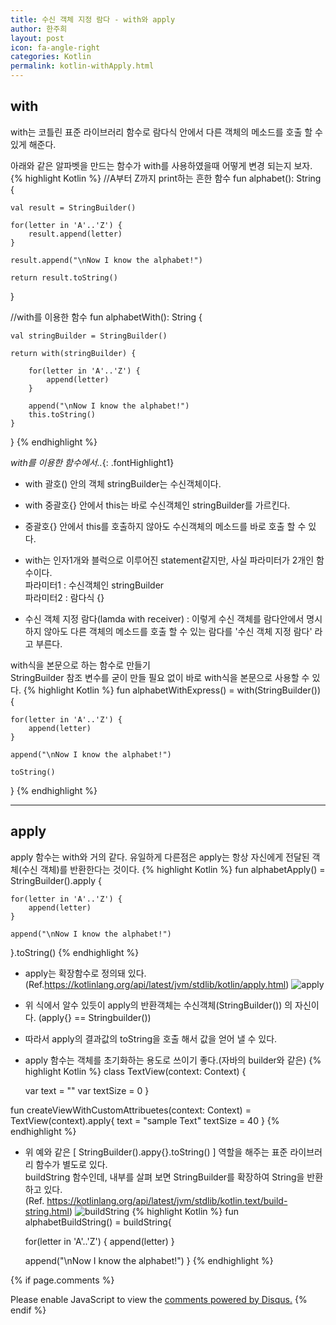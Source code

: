```yaml
---
title: 수신 객체 지정 람다 - with와 apply
author: 한주희
layout: post
icon: fa-angle-right
categories: Kotlin
permalink: kotlin-withApply.html
---
```


## with
with는 코틀린 표준 라이브러리 함수로 람다식 안에서 다른 객체의 메소드를 호출 할 수 있게 해준다.

아래와 같은 알파벳을 만드는 함수가 with를 사용하였을때 어떻게 변경 되는지 보자.
{% highlight Kotlin %}
//A부터 Z까지 print하는 흔한 함수
fun alphabet(): String {

    val result = StringBuilder()

    for(letter in 'A'..'Z') {
        result.append(letter)
    }

    result.append("\nNow I know the alphabet!")

    return result.toString()
}

//with를 이용한 함수
fun alphabetWith(): String {

    val stringBuilder = StringBuilder()

    return with(stringBuilder) {

        for(letter in 'A'..'Z') {
            append(letter)
        }

        append("\nNow I know the alphabet!")
        this.toString()
    }
}
{% endhighlight %}

*with를 이용한 함수에서..*{: .fontHighlight1}
* with 괄호() 안의 객체 stringBuilder는 수신객체이다.
* with 중괄호{} 안에서 this는 바로 수신객체인 stringBuilder를 가르킨다.
* 중괄호{} 안에서 this를 호출하지 않아도 수신객체의 메소드를 바로 호출 할 수 있다.
* with는 인자1개와 블럭으로 이루어진 statement같지만, 사실 파라미터가 2개인 함수이다.
<br>   파라미터1 : 수신객체인 stringBuilder
<br>   파라미터2 : 람다식 {}


* 수신 객체 지정 람다(lamda with receiver) : 이렇게 수신 객체를 람다안에서 명시 하지 않아도 다른 객체의 메소드를 호출 할 수 있는 람다를 '수신 객체 지정 람다' 라고 부른다.


<span class="fontHighlight2">with식을 본문으로 하는 함수로 만들기</span>
<br>StringBuilder 참조 변수를 굳이 만들 필요 없이 바로 with식을 본문으로 사용할 수 있다.
{% highlight Kotlin %}
fun alphabetWithExpress() = with(StringBuilder()) {

    for(letter in 'A'..'Z') {
        append(letter)
    }

    append("\nNow I know the alphabet!")

    toString()
}
{% endhighlight %}


---
## apply

apply  함수는 with와 거의 같다. 유일하게 다른점은 apply는 항상 자신에게 전달된 객체(수신 객체)를 반환한다는 것이다.
{% highlight Kotlin %}
fun alphabetApply() = StringBuilder().apply {

    for(letter in 'A'..'Z') {
        append(letter)
    }

    append("\nNow I know the alphabet!")

}.toString()
{% endhighlight %}

* apply는 확장함수로 정의돼 있다. (Ref.https://kotlinlang.org/api/latest/jvm/stdlib/kotlin/apply.html)
![apply]({{site.baseurl}}/assets/images/kotlin/apply.jpg)
* 위 식에서 알수 있듯이 apply의 반환객체는 수신객체(StringBuilder()) 의 자신이다. (apply{} == Stringbuilder())
* 따라서 apply의 결과값의 toString을 호출 해서 값을 얻어 낼 수 있다.


* apply 함수는 객체를 초기화하는 용도로 쓰이기 좋다.(자바의 builder와 같은)
{% highlight Kotlin %}
class TextView(context: Context) {

    var text = ""
    var textSize = 0
}

fun createViewWithCustomAttribuetes(context: Context) =
        TextView(context).apply{
            text = "sample Text"
            textSize = 40
        }
{% endhighlight %}

* 위 예와 같은 [ StringBuilder().appy{}.toString() ] 역할을 해주는 표준 라이브러리 함수가 별도로 있다.
<br>buildString 함수인데, 내부를 살펴 보면 StringBuilder를 확장하여 String을 반환하고 있다.
<br>(Ref. https://kotlinlang.org/api/latest/jvm/stdlib/kotlin.text/build-string.html)
![buildString]({{site.baseurl}}/assets/images/kotlin/buildString.jpg)
{% highlight Kotlin %}
fun alphabetBuildString() = buildString{

    for(letter in 'A'..'Z') {
        append(letter)
    }

    append("\nNow I know the alphabet!")
}
{% endhighlight %}













{% if page.comments %}

<div id="disqus_thread"></div>
<script>

/**
*  RECOMMENDED CONFIGURATION VARIABLES: EDIT AND UNCOMMENT THE SECTION BELOW TO INSERT DYNAMIC VALUES FROM YOUR PLATFORM OR CMS.
*  LEARN WHY DEFINING THESE VARIABLES IS IMPORTANT: https://disqus.com/admin/universalcode/#configuration-variables*/
/*
var disqus_config = function () {
this.page.url = PAGE_URL;  // Replace PAGE_URL with your page's canonical URL variable
this.page.identifier = PAGE_IDENTIFIER; // Replace PAGE_IDENTIFIER with your page's unique identifier variable
};
*/
(function() { // DON'T EDIT BELOW THIS LINE
var d = document, s = d.createElement('script');
s.src = 'https://juhee-studynote.disqus.com/embed.js';
s.setAttribute('data-timestamp', +new Date());
(d.head || d.body).appendChild(s);
})();
</script>
<noscript>Please enable JavaScript to view the <a href="https://disqus.com/?ref_noscript">comments powered by Disqus.</a></noscript>
{% endif %}
